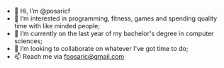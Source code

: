- 👋 Hi, I’m @posaricf
- 👀 I’m interested in programming, fitness, games and spending quality time with like minded people;
- 🌱 I’m currently on the last year of my bachelor's degree in computer sciences;
- 💞️ I’m looking to collaborate on whatever I've got time to do;
- 📫 Reach me via fposaric@gmail.com

<!---
posaricf/posaricf is a ✨ special ✨ repository because its `README.md` (this file) appears on your GitHub profile.
You can click the Preview link to take a look at your changes.
--->
